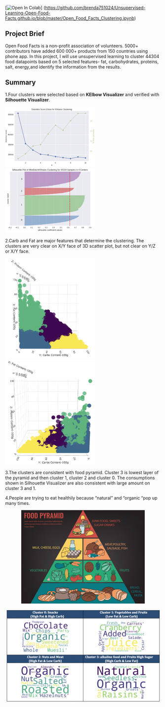 [![Open In Colab](https://colab.research.google.com/assets/colab-badge.svg)]
(https://github.com/brenda751024/Unsupervised-Learning-Open-Food-Facts.github.io/blob/master/Open_Food_Facts_Clustering.ipynb)


## Project Brief

Open Food Facts is a non-profit association of volunteers. 5000+ contributors have added 600 000+ products from 150 countries using phone app. In this project, I will use unsupervised learning to cluster 44304 food datapoints based on 5 selected features- fat, carbohydrates, proteins,	salt, energy,and identify the information from the results.

## Summary

1.Four clusters were selected based on **KElbow Visualizer** and verified with **Silhouette Visualizer**.

<img src="https://raw.githubusercontent.com/brenda751024/assets/master/KElbow.png" width="290"> <img src="https://raw.githubusercontent.com/brenda751024/assets/master/Silhouette.png" width="290">

2.Carb and Fat are major features that determine the clustering. The clusters are very clear on X/Y face of 3D scatter plot, but not clear on Y/Z or X/Y face.

<img src="https://raw.githubusercontent.com/brenda751024/assets/master/3D_XY.png" width="290"><img src="https://raw.githubusercontent.com/brenda751024/assets/master/3D_YZ.png" width="290">

3.The clusters are consistent with food pyramid. Cluster 3 is lowest layer of the pyramid and then cluster 1, cluster 2 and cluster 0. The consumptions shown in Silhouette Visualizer are also consistent with large amount on cluster 3 and 1. 

4.People are trying to eat healthily because “natural” and “organic “pop up many times.

<p align="center">
<img src="https://raw.githubusercontent.com/brenda751024/assets/master/food%20pyramind.png" width="400">

<p align="center">
<img src="https://raw.githubusercontent.com/brenda751024/assets/master/WordCloud.png" width="700">
